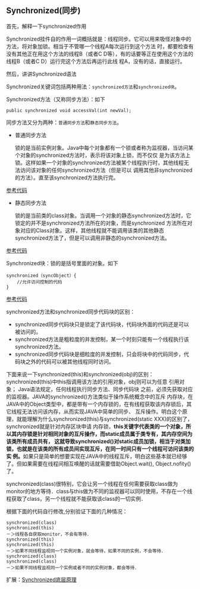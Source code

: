 ## Synchronized(同步)
首先，解释一下synchronized作用

Synchronized挂件自的作用一词概括就是：线程同步。它可以用来吸怪对象中的方法，将对象加锁。相当于不管哪一个线程A每次运行到这个方法
时，都要检查有没有其他正在用这个方法的线程B（或者C D等），有的话要等正在使用这个方法的线程B（或者C D）运行完这个方法后再运行此线
程A，没有的话，直接运行。

然后，讲讲Synchronized语法

Synchronized关键词包括两种用法：`synchronized方法`和`synchronized块`。

Synchronized方法（又称同步方法）：如下

    public synchronized void accessVal(int newVal);
    
同步方法又分为两种：`普通同步方法`和`静态同步方法`。

- 普通同步方法
    
    锁的是当前实例对象。Java中每个对象都有一个锁或者称为监视器，当访问某个对象的synchronized方法时，表示将该对象上锁，而不仅仅
    是为该方法上锁。这样如果一个对象的synchronized方法被某个线程执行时，其他线程无法访问该对象的任何synchronized方法（但是可以
    调用其他非synchronized的方法）。直至该synchronized方法执行完。
    
[参考代码](Synchronized.java)
    
- 静态同步方法

    锁的是当前类的class对象。当调用一个对象的静态synchronized方法时，它锁定的并不是synchronized方法所在的对象，而是synchronized
    方法所在对象对应的Class对象。这样，其他线程就不能调用该类的其他静态synchronized方法了，但是可以调用非静态的synchronized方法。

[参考代码](StaticSynchronized.java)

Synchronized块：锁的是括号里面的对象。如下

    synchronized（syncObject）{
        //允许访问控制的代码
    }

[参考代码](SynchronizedCode.java)
   
synchronized方法和synchronized同步代码块的区别：

- synchronized同步代码块只是锁定了该代码块，代码块外面的代码还是可以被访问的。
- synchronized方法是粗粒度的并发控制，某一个时刻只能有一个线程执行该synchronized方法。
- synchronized同步代码块是细粒度的并发控制，只会将块中的代码同步，代码块之外的代码可以被其他线程同时访问。

下面来说一下synchronized(this)和synchronized(obj)的区别：
synchronized(this)中this指调用该方法的引用对象，obj则可以为任意 引用对象；
Java语法规定，任何线程执行同步方法、同步代码块 之前，必须先获取对应的监视器。JAVA的synchronized()方法类似于操作系统概念中的互斥
内存块，在JAVA中的Object类型中，都是带有一个内存锁的，在有线程获取该内存锁后，其它线程无法访问该内存，从而实现JAVA中简单的同步、
互斥操作。明白这个原理，就能理解为什么synchronized(this)与synchronized(static XXX)的区别了，synchronized就是针对内存区块申请
内存锁，<strong>this关键字代表类的一个对象，所以其内存锁是针对相同对象的互斥操作，而static成员属于类专有，其内存空间为该类所有成员共有，
这就导致synchronized()对static成员加锁，相当于对类加锁，也就是在该类的所有成员间实现互斥，在同一时间只有一个线程可访问该类的实
例。</strong>如果只是简单的想要实现在JAVA中的线程互斥，明白这些基本就已经够了。但如果需要在线程间相互唤醒的话就需要借助Object.wait(), 
Object.nofity()了。

synchronized(class)很特别，它会让另一个线程在任何需要获取class做为monitor的地方等待．class与this做为不同的监视器可以同时使用，不存在一个线程获取了class，另一个线程就不能获取该class的一切实例．

根据下面的代码自行修改,分别验证下面的几种情况：

    synchronized(class)
    synchronized(this)
    －＞线程各自获取monitor，不会有等待．
    synchronized(this)
    synchronized(this)
    －＞如果不同线程监视同一个实例对象，就会等待，如果不同的实例，不会等待．
    synchronized(class)
    synchronized(class)
    －＞如果不同线程监视同一个实例或者不同的实例对象，都会等待．

扩展：[Synchronized底层原理](https://www.cnblogs.com/mingyao123/p/7424911.html)

